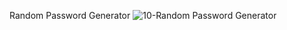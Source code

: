 Random Password Generator
![10-Random Password Generator](https://github.com/rabiaztoprak/JAVASCRIPT-PROJECTS/assets/80384765/eacf2ca8-c8b4-4684-9d02-ee19f67d4cc6)
